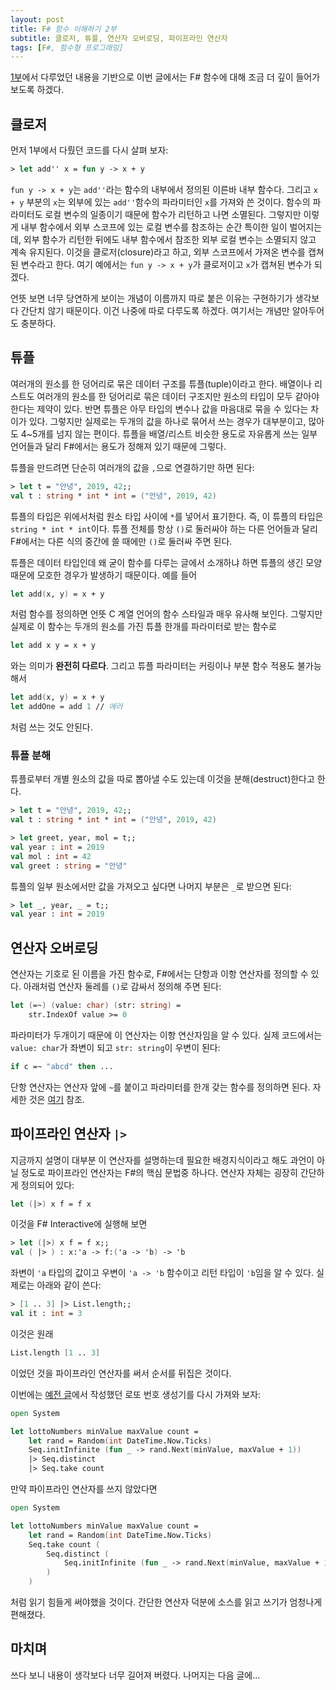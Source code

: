 ```yaml
---
layout: post
title: F# 함수 이해하기 2부
subtitle: 클로저, 튜플, 연산자 오버로딩, 파이프라인 연산자
tags: [F#, 함수형 프로그래밍]
---
```


[1부](https://bangjunyoung.github.io/2019/08/30/FSharp-함수-이해하기-1부/​)에서 다루었던 내용을 기반으로 이번 글에서는 F# 함수에 대해 조금 더 깊이 들어가 보도록 하겠다.

## 클로저

먼저 1부에서 다뤘던 코드를 다시 살펴 보자:

```fsharp
> let add'' x = fun y -> x + y
```

`fun y -> x + y`는 `add''`라는 함수의 내부에서 정의된 이른바 내부 함수다. 그리고 `x + y` 부분의 `x`는 외부에 있는 `add''`함수의 파라미터인 `x`를 가져와 쓴 것이다. 함수의 파라미터도 로컬 변수의 일종이기 때문에 함수가 리턴하고 나면 소멸된다. 그렇지만 이렇게 내부 함수에서 외부 스코프에 있는 로컬 변수를 참조하는 순간 특이한 일이 벌어지는데, 외부 함수가 리턴한 뒤에도 내부 함수에서 참조한 외부 로컬 변수는 소멸되지 않고 계속 유지된다. 이것을 클로저(closure)라고 하고, 외부 스코프에서 가져온 변수를 캡쳐된 변수라고 한다. 여기 예에서는 `fun y -> x + y`가 클로저이고 `x`가 캡쳐된 변수가 되겠다.

언뜻 보면 너무 당연하게 보이는 개념이 이름까지 따로 붙은 이유는 구현하기가 생각보다 간단치 않기 때문이다. 이건 나중에 따로 다루도록 하겠다. 여기서는 개념만 알아두어도 충분하다.

## 튜플

여러개의 원소를 한 덩어리로 묶은 데이터 구조를 튜플(tuple)이라고 한다. 배열이나 리스트도 여러개의 원소를 한 덩어리로 묶은 데이터 구조지만 원소의 타입이 모두 같아야 한다는 제약이 있다. 반면 튜플은 아무 타입의 변수나 값을 마음대로 묶을 수 있다는 차이가 있다. 그렇지만 실제로는 두개의 값을 하나로 묶어서 쓰는 경우가 대부분이고, 많아도 4~5개를 넘지 않는 편이다. 튜플을 배열/리스트 비슷한 용도로 자유롭게 쓰는 일부 언어들과 달리 F#에서는 용도가 정해져 있기 때문에 그렇다.

튜플을 만드려면 단순히 여러개의 값을 `,`으로 연결하기만 하면 된다:

```fsharp
> let t = "안녕", 2019, 42;;
val t : string * int * int = ("안녕", 2019, 42)
```

튜플의 타입은 위에서처럼 원소 타입 사이에 `*`를 넣어서 표기한다. 즉, 이 튜플의 타입은 `string * int * int`이다. 튜플 전체를 항상 `()`로 둘러싸야 하는 다른 언어들과 달리 F#에서는 다른 식의 중간에 쓸 때에만 `()`로 둘러싸 주면 된다.

튜플은 데이터 타입인데 왜 굳이 함수를 다루는 글에서 소개하냐 하면 튜플의 생긴 모양 때문에 모호한 경우가 발생하기 때문이다. 예를 들어

```fsharp
let add(x, y) = x + y
```

처럼 함수를 정의하면 언뜻 C 계열 언어의 함수 스타일과 매우 유사해 보인다. 그렇지만 실제로 이 함수는 두개의 원소를 가진 튜플 한개를 파라미터로 받는 함수로

```fsharp
let add x y = x + y
```

와는 의미가 **완전히 다르다**. 그리고 튜플 파라미터는 커링이나 부분 함수 적용도 불가능해서

```fsharp
let add(x, y) = x + y
let addOne = add 1 // 에러
```

처럼 쓰는 것도 안된다.

### 튜플 분해

튜플로부터 개별 원소의 값을 따로 뽑아낼 수도 있는데 이것을 분해(destruct)한다고 한다.

```fsharp
> let t = "안녕", 2019, 42;;
val t : string * int * int = ("안녕", 2019, 42)

> let greet, year, mol = t;;
val year : int = 2019
val mol : int = 42
val greet : string = "안녕"
```

튜플의 일부 원소에서만 값을 가져오고 싶다면 나머지 부분은 `_`로 받으면 된다:

```fsharp
> let _, year, _ = t;;
val year : int = 2019
```

## 연산자 오버로딩

연산자는 기호로 된 이름을 가진 함수로, F#에서는 단항과 이항 연산자를 정의할 수 있다. 아래처럼 연산자 둘레를 `()`로 감싸서 정의해 주면 된다:

```fsharp
let (=~) (value: char) (str: string) =
    str.IndexOf value >= 0
```

파라미터가 두개이기 때문에 이 연산자는 이항 연산자임을 알 수 있다. 실제 코드에서는 `value: char`가 좌변이 되고 `str: string`이 우변이 된다:

```fsharp
if c =~ "abcd" then ...
```

단항 연산자는 연산자 앞에 `~`를 붙이고 파라미터를 한개 갖는 함수를 정의하면 된다. 자세한 것은 [여기](https://docs.microsoft.com/en-us/dotnet/fsharp/language-reference/operator-overloading) 참조.

## 파이프라인 연산자 `|>`

지금까지 설명이 대부분 이 연산자를 설명하는데 필요한 배경지식이라고 해도 과언이 아닐 정도로 파이프라인 연산자는 F#의 핵심 문법중 하나다. 연산자 자체는 굉장히 간단하게 정의되어 있다:

```fsharp
let (|>) x f = f x
```

이것을 F# Interactive에 실행해 보면

```fsharp
> let (|>) x f = f x;;
val ( |> ) : x:'a -> f:('a -> 'b) -> 'b
```

좌변이 `'a` 타입의 값이고 우변이 `'a -> 'b` 함수이고 리턴 타입이 `'b`임을 알 수 있다. 실제로는 아래와 같이 쓴다:

```fsharp
> [1 .. 3] |> List.length;;
val it : int = 3
```

이것은 원래

```fsharp
List.length [1 .. 3]
```

이었던 것을 파이프라인 연산자를 써서 순서를 뒤집은 것이다.

이번에는 [예전 글](https://bangjunyoung.github.io/2019/08/26/함수형-프로그래밍이-어려운-이유/)에서 작성했던 로또 번호 생성기를 다시 가져와 보자:

```fsharp
open System

let lottoNumbers minValue maxValue count =
    let rand = Random(int DateTime.Now.Ticks)
    Seq.initInfinite (fun _ -> rand.Next(minValue, maxValue + 1))
    |> Seq.distinct
    |> Seq.take count
```

만약 파이프라인 연산자를 쓰지 않았다면

```fsharp
open System

let lottoNumbers minValue maxValue count =
    let rand = Random(int DateTime.Now.Ticks)
    Seq.take count (
        Seq.distinct (
            Seq.initInfinite (fun _ -> rand.Next(minValue, maxValue + 1))
        )
    )
```

처럼 읽기 힘들게 써야했을 것이다. 간단한 연산자 덕분에 소스를 읽고 쓰기가 엄청나게 편해졌다.

## 마치며

쓰다 보니 내용이 생각보다 너무 길어져 버렸다. 나머지는 다음 글에...
